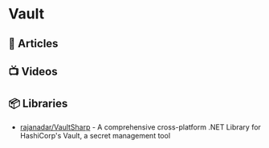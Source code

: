 # Vault

## 📕 Articles

## 📺 Videos

## 📦 Libraries
- [rajanadar/VaultSharp](https://github.com/rajanadar/VaultSharp) - A comprehensive cross-platform .NET Library for HashiCorp's Vault, a secret management tool